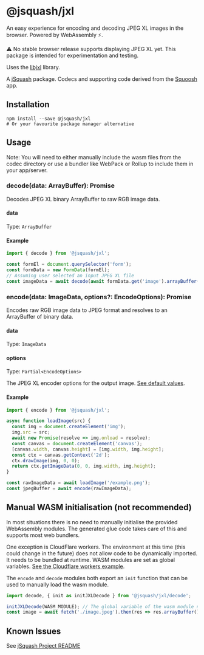 # @jsquash/jxl

An easy experience for encoding and decoding JPEG XL images in the browser. Powered by WebAssembly ⚡️.

⚠️ No stable browser release supports displaying JPEG XL yet. This package is intended for experimentation and testing.

Uses the [libjxl](https://github.com/libjxl/libjxl) library.

A [jSquash](https://github.com/jamsinclair/jSquash) package. Codecs and supporting code derived from the [Squoosh](https://github.com/GoogleChromeLabs/squoosh) app.

## Installation

```shell
npm install --save @jsquash/jxl
# Or your favourite package manager alternative
```

## Usage

Note: You will need to either manually include the wasm files from the codec directory or use a bundler like WebPack or Rollup to include them in your app/server.

### decode(data: ArrayBuffer): Promise<ImageData>

Decodes JPEG XL binary ArrayBuffer to raw RGB image data.

#### data
Type: `ArrayBuffer`

#### Example
```js
import { decode } from '@jsquash/jxl';

const formEl = document.querySelector('form');
const formData = new FormData(formEl);
// Assuming user selected an input JPEG XL file
const imageData = await decode(await formData.get('image').arrayBuffer());
```

### encode(data: ImageData, options?: EncodeOptions): Promise<ArrayBuffer>

Encodes raw RGB image data to JPEG format and resolves to an ArrayBuffer of binary data.

#### data
Type: `ImageData`

#### options
Type: `Partial<EncodeOptions>`

The JPEG XL encoder options for the output image. [See default values](./meta.ts).

#### Example
```js
import { encode } from '@jsquash/jxl';

async function loadImage(src) {
  const img = document.createElement('img');
  img.src = src;
  await new Promise(resolve => img.onload = resolve);
  const canvas = document.createElement('canvas');
  [canvas.width, canvas.height] = [img.width, img.height];
  const ctx = canvas.getContext('2d');
  ctx.drawImage(img, 0, 0);
  return ctx.getImageData(0, 0, img.width, img.height);
}

const rawImageData = await loadImage('/example.png');
const jpegBuffer = await encode(rawImageData);
```

## Manual WASM initialisation (not recommended)

In most situations there is no need to manually initialise the provided WebAssembly modules.
The generated glue code takes care of this and supports most web bundlers.

One exception is CloudFlare workers. The environment at this time (this could change in the future) does not allow code to be dynamically imported. It needs to be bundled at runtime. WASM modules are set as global variables. [See the Cloudflare workers example](/examples/cloudflare-worker).

The `encode` and `decode` modules both export an `init` function that can be used to manually load the wasm module.

```js
import decode, { init as initJXLDecode } from '@jsquash/jxl/decode';

initJXLDecode(WASM_MODULE); // The global variable of the wasm module needs to be defined in the wrangler.toml file
const image = await fetch('./image.jpeg').then(res => res.arrayBuffer()).then(decode);
```

## Known Issues

See [jSquash Project README](https://github.com/jamsinclair/jSquash#known-issues)
